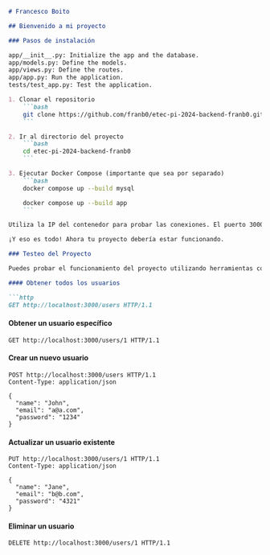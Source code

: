 ```markdown
# Francesco Boito

## Bienvenido a mi proyecto

### Pasos de instalación

app/__init__.py: Initialize the app and the database.
app/models.py: Define the models.
app/views.py: Define the routes.
app/app.py: Run the application.
tests/test_app.py: Test the application.

1. Clonar el repositorio
    ```bash
    git clone https://github.com/franb0/etec-pi-2024-backend-franb0.git
    ```

2. Ir al directorio del proyecto
    ```bash
    cd etec-pi-2024-backend-franb0
    ```

3. Ejecutar Docker Compose (importante que sea por separado)
    ```bash
    docker compose up --build mysql

    docker compose up --build app
    ```

Utiliza la IP del contenedor para probar las conexiones. El puerto 3000 está asignado al servidor.

¡Y eso es todo! Ahora tu proyecto debería estar funcionando.

### Testeo del Proyecto

Puedes probar el funcionamiento del proyecto utilizando herramientas como Postman o cURL. A continuación, se muestran algunos ejemplos de solicitudes HTTP que puedes realizar:

#### Obtener todos los usuarios

```http
GET http://localhost:3000/users HTTP/1.1
```

#### Obtener un usuario específico

```http
GET http://localhost:3000/users/1 HTTP/1.1
```

#### Crear un nuevo usuario

```http
POST http://localhost:3000/users HTTP/1.1
Content-Type: application/json

{
  "name": "John",
  "email": "a@a.com",
  "password": "1234"
}
```

#### Actualizar un usuario existente

```http
PUT http://localhost:3000/users/1 HTTP/1.1
Content-Type: application/json

{
  "name": "Jane",
  "email": "b@b.com",
  "password": "4321"
}
```

#### Eliminar un usuario

```http
DELETE http://localhost:3000/users/1 HTTP/1.1
```

